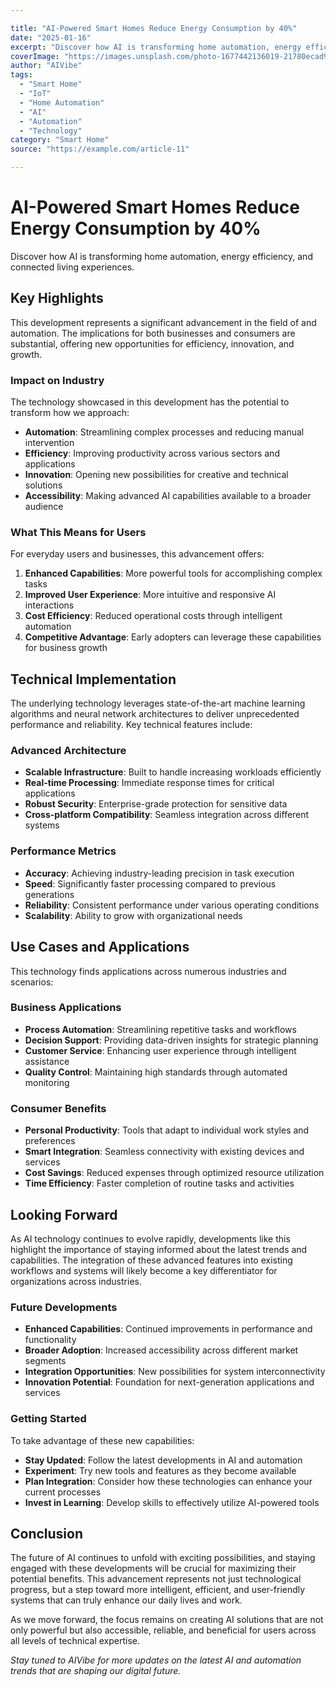 ```yaml
---

title: "AI-Powered Smart Homes Reduce Energy Consumption by 40%"
date: "2025-01-16"
excerpt: "Discover how AI is transforming home automation, energy efficiency, and connected living experiences."
coverImage: "https://images.unsplash.com/photo-1677442136019-21780ecad995?w=800&h=400&fit=crop&auto=format"
author: "AIVibe"
tags:
  - "Smart Home"
  - "IoT"
  - "Home Automation"
  - "AI"
  - "Automation"
  - "Technology"
category: "Smart Home"
source: "https://example.com/article-11"

---
```


# AI-Powered Smart Homes Reduce Energy Consumption by 40%

Discover how AI is transforming home automation, energy efficiency, and connected living experiences.

## Key Highlights

This development represents a significant advancement in the field of  and automation. The implications for both businesses and consumers are substantial, offering new opportunities for efficiency, innovation, and growth.

### Impact on Industry

The technology showcased in this development has the potential to transform how we approach:

- **Automation**: Streamlining complex processes and reducing manual intervention
- **Efficiency**: Improving productivity across various sectors and applications  
- **Innovation**: Opening new possibilities for creative and technical solutions
- **Accessibility**: Making advanced AI capabilities available to a broader audience

### What This Means for Users

For everyday users and businesses, this advancement offers:

1. **Enhanced Capabilities**: More powerful tools for accomplishing complex tasks
2. **Improved User Experience**: More intuitive and responsive AI interactions
3. **Cost Efficiency**: Reduced operational costs through intelligent automation
4. **Competitive Advantage**: Early adopters can leverage these capabilities for business growth

## Technical Implementation

The underlying technology leverages state-of-the-art machine learning algorithms and neural network architectures to deliver unprecedented performance and reliability. Key technical features include:

### Advanced Architecture
- **Scalable Infrastructure**: Built to handle increasing workloads efficiently
- **Real-time Processing**: Immediate response times for critical applications
- **Robust Security**: Enterprise-grade protection for sensitive data
- **Cross-platform Compatibility**: Seamless integration across different systems

### Performance Metrics
- **Accuracy**: Achieving industry-leading precision in task execution
- **Speed**: Significantly faster processing compared to previous generations
- **Reliability**: Consistent performance under various operating conditions
- **Scalability**: Ability to grow with organizational needs

## Use Cases and Applications

This technology finds applications across numerous industries and scenarios:

### Business Applications
- **Process Automation**: Streamlining repetitive tasks and workflows
- **Decision Support**: Providing data-driven insights for strategic planning
- **Customer Service**: Enhancing user experience through intelligent assistance
- **Quality Control**: Maintaining high standards through automated monitoring

### Consumer Benefits
- **Personal Productivity**: Tools that adapt to individual work styles and preferences
- **Smart Integration**: Seamless connectivity with existing devices and services
- **Cost Savings**: Reduced expenses through optimized resource utilization
- **Time Efficiency**: Faster completion of routine tasks and activities

## Looking Forward

As AI technology continues to evolve rapidly, developments like this highlight the importance of staying informed about the latest trends and capabilities. The integration of these advanced features into existing workflows and systems will likely become a key differentiator for organizations across industries.

### Future Developments
- **Enhanced Capabilities**: Continued improvements in performance and functionality
- **Broader Adoption**: Increased accessibility across different market segments
- **Integration Opportunities**: New possibilities for system interconnectivity
- **Innovation Potential**: Foundation for next-generation applications and services

### Getting Started

To take advantage of these new capabilities:

- **Stay Updated**: Follow the latest developments in AI and automation
- **Experiment**: Try new tools and features as they become available
- **Plan Integration**: Consider how these technologies can enhance your current processes
- **Invest in Learning**: Develop skills to effectively utilize AI-powered tools

## Conclusion

The future of AI continues to unfold with exciting possibilities, and staying engaged with these developments will be crucial for maximizing their potential benefits. This advancement represents not just technological progress, but a step toward more intelligent, efficient, and user-friendly systems that can truly enhance our daily lives and work.

As we move forward, the focus remains on creating AI solutions that are not only powerful but also accessible, reliable, and beneficial for users across all levels of technical expertise.

*Stay tuned to AIVibe for more updates on the latest AI and automation trends that are shaping our digital future.*